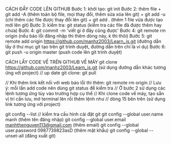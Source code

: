 CÁCH ĐẨY CODE LÊN GITHUB
Bước 1: khởi tạo: git init
Bước 2: thêm file  + git add -A (thêm toàn bộ file, mọi thay đổi, thêm sửa xóa lên git)
                   + git add -u (chỉ thêm các file được thay đổi lên git)
                   + git add . (thêm 1 file vừa được tạo mới lên git)
Bước 3: kiểm tra: git status (kiểm tra các file đã được thêm hay chưa)
Bước 4: git commit -m 'viết gì ở đây cũng được'
Bước 4: git remote rm origin (nếu báo lỗi đăng nhập thì thêm dòng này, k thì thôi)
Bước 5: git remote add origin https://github.com/manhz2003/Learn_js.git
(đường dẫn lấy ở thư mục git tạo trên git trình duyệt, đường dẫn trên chỉ là ví dụ)
Bước 6: git push -u origin master (push code lên git trình duyệt)

CÁCH LẤY CODE VỀ TRÊN GITHUB VỀ MÁY
git clone https://github.com/manhz2003/Learn_js.git
(sử dụng đường dẫn khác tương ứng với project)
// up date git clone: git pull

// Khi thêm link kết nối với web báo lỗi thì thêm: git remote rm origin
// Lưu ý: mỗi lần add code nên dùng git status để kiểm tra
// Ở bước 2 sử dụng các lệnh tương ứng tùy vào trường hợp cụ thể
// Khi clone code về máy, tạo sẵn vị trí cần lưu, mở terminal lên rồi thêm lệnh như
// dòng 15 bên trên (sử dụng link tương ứng với project)


git config --list // kiểm tra cấu hình cài đặt git
git config --global user.name manh (thêm tên đăng nhập)
git config --global user.email manhthenguyen113@gmail.com (thêm email)
git config --global user.password 0987739823asD (thêm mật khẩu)
git config --global --unset-all (đăng xuất git)

